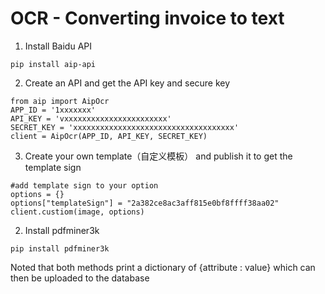 # OCR - Converting invoice to text

1. Install Baidu API
```
pip install aip-api
```
2. Create an API and get the API key and secure key
```
from aip import AipOcr
APP_ID = '1xxxxxxx'
API_KEY = 'vxxxxxxxxxxxxxxxxxxxxxxx'
SECRET_KEY = 'xxxxxxxxxxxxxxxxxxxxxxxxxxxxxxxxxxxx'
client = AipOcr(APP_ID, API_KEY, SECRET_KEY)

```
3. Create your own template（自定义模板） and publish it to get the template sign
```
#add template sign to your option
options = {}
options["templateSign"] = "2a382ce8ac3aff815e0bf8ffff38aa02"
client.custiom(image, options)
```
2. Install pdfminer3k
``` 
pip install pdfminer3k
```
Noted that both methods print a dictionary of {attribute : value} which can then be uploaded to the database
